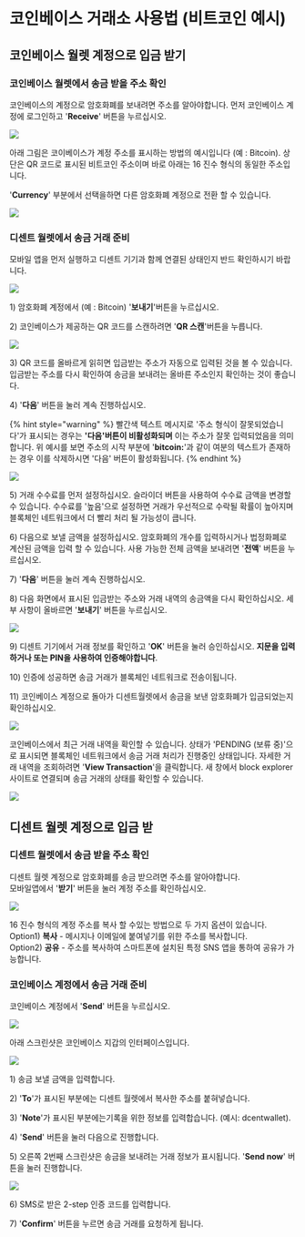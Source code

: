 # 코인베이스 거래소 사용법 \(비트코인 예시\)

## 코인베이스 월렛 계정으로 입금 받기

### 코인베이스 월렛에서 송금 받을 주소 확인

코인베이스의 계정으로 암호화폐를 보내려면 주소를 알아야합니다. 먼저 코인베이스 계정에 로그인하고 '**Receive**' 버튼을 누르십시오.

![](../.gitbook/assets/coinbase1.png)



아래 그림은 코이베이스가 계정 주소를 표시하는 방법의 예시입니다 \(예 : Bitcoin\). 상단은 QR 코드로 표시된 비트코인 주소이며 바로 아래는 16 진수 형식의 동일한 주소입니다.  
  
'**Currency**' 부분에서 선택을하면 다른 암호화폐 계정으로 전환 할 수 있습니다.

![](../.gitbook/assets/coinbase2.png)

### 디센트 월렛에서 송금 거래 준비

모바일 앱을 먼저 실행하고 디센트 기기과 함께 연결된 상태인지 반드 확인하시기 바랍니다. 

![](../.gitbook/assets/coinbase3.png)

1\) 암호화폐 계정에서 \(예 : Bitcoin\) '**보내기**'버튼을 누르십시오.

2\) 코인베이스가 제공하는 QR 코드를 스캔하려면 '**QR 스캔**'버튼을 누릅니다.

![](../.gitbook/assets/coinbase4.png)

3\) QR 코드를 올바르게 읽히면 입금받는 주소가 자동으로 입력된 것을 볼 수 있습니다. 입금받는 주소를 다시 확인하여 송금을 보내려는 올바른 주소인지 확인하는 것이 좋습니다.

4\) '**다음**' 버튼을 눌러 계속 진행하십시오.

{% hint style="warning" %}
빨간색 텍스트 메시지로 '주소 형식이 잘못되었습니다'가 표시되는 경우는 **'다음'버튼이 비활성화되며** 이는 주소가 잘못 입력되었음을 의미합니다. 위 예시를 보면 주소의 시작 부분에 '**bitcoin:**'과 같이 여분의 텍스트가 존재하는 경우 이를 삭제하시면 '다음' 버튼이 활성화됩니다.
{% endhint %}

![](../.gitbook/assets/coinbase5.png)

5\) 거래 수수료를 먼저 설정하십시오. 슬라이더 버튼을 사용하여 수수료 금액을 변경할 수 있습니다. 수수료를 '높음'으로 설정하면 거래가 우선적으로 수락될 확률이 높아지며 블록체인 네트워크에서 더 빨리 처리 될 가능성이 큽니다.

6\) 다음으로 보낼 금액을 설정하십시오. 암호화폐의 개수를 입력하시거나 법정화폐로 계산된 금액을 입력 할 수 있습니다. 사용 가능한 전체 금액을 보내려면 '**전액**' 버튼을 누르십시오.

7\) '**다음**' 버튼을 눌러 계속 진행하십시오.

8\) 다음 화면에서 표시된 입금받는 주소와 거래 내역의 송금액을 다시 확인하십시오. 세부 사항이 올바르면 '**보내기**' 버튼을 누르십시오.

![](../.gitbook/assets/coinbase6.png)

 9\) 디센트 기기에서 거래 정보를 확인하고 '**OK**' 버튼을 눌러 승인하십시오. **지문을 입력하거나 또는 PIN을 사용하여 인증해야합니다**. 

10\) 인증에 성공하면 송금 거래가 블록체인 네트워크로 전송이됩니다. 

11\) 코인베이스 계정으로 돌아가 디센트월렛에서 송금을 보낸 암호화폐가 입금되었는지 확인하십시오. 

![](../.gitbook/assets/coinbase7.png)

코인베이스에서 최근 거래 내역을 확인할 수 있습니다. 상태가 'PENDING \(보류 중\)'으로 표시되면 블록체인 네트워크에서 송금 거래 처리가 진행중인 상태입니다. 자세한 거래 내역을 조회하려면 '**View Transaction**'을 클릭합니다. 새 창에서 block explorer 사이트로 연결되며 송금 거래의 상태를 확인할 수 있습니다.

![](../.gitbook/assets/coinbase8.png)

## 디센트 월렛 계정으로 입금 받

### 디센트 월렛에서 송금 받을 주소 확인

디센트 월렛 계정으로 암호화폐를 송금 받으려면 주소를 알아야합니다.   
모바일앱에서 '**받기**' 버튼을 눌러 계정 주소를 확인하십시오.

![](../.gitbook/assets/coinbase9.png)

16 진수 형식의 계정 주소를 복사 할 수있는 방법으로 두 가지 옵션이 있습니다.   
Option1\) **복사** - 메시지나 이메일에 붙여넣기를 위한 주소를 복사합니다.   
Option2\) **공유** - 주소를 복사하여 스마트폰에 설치된 특정 SNS 앱을 통하여 공유가 가능합니다.

### 코인베이스 계정에서 송금 거래 준비

코인베이스 계정에서 '**Send**' 버튼을 누르십시오.

![](../.gitbook/assets/coinbase10.png)

아래 스크린샷은 코인베이스 지갑의 인터페이스입니다.

![](../.gitbook/assets/coinbase11.png)

1\) 송금 보낼 금액을 입력합니다.

2\) '**To**'가 표시된 부분에는 디센트 월렛에서 복사한 주소를 붙혀넣습니다.

3\) '**Note**'가 표시된 부분에는기록을 위한 정보를 입력합습니다. \(예시: dcentwallet\).

4\) '**Send**' 버튼을 눌러 다음으로 진행합니다.

5\) 오른쪽 2번째 스크린샷은 송금을 보내려는 거래 정보가 표시됩니다. '**Send now**' 버튼을 눌러 진행합니다.

![](../.gitbook/assets/coinbase12.png)

6\) SMS로 받은 2-step 인증 코드를 입력합니다.

7\) '**Confirm**' 버튼을 누르면 송금 거래를 요청하게 됩니다.

